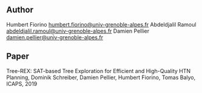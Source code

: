 ## Author
Humbert Fiorino <humbert.fiorino@univ-grenoble-alpes.fr>
Abdeldjalil Ramoul <abdeldjalil.ramoul@univ-grenoble-alpes.fr>
Damien Pellier <damien.pellier@univ-grenoble-alpes.fr>

## Paper
Tree-REX: SAT-based Tree Exploration for Efficient and High-Quality HTN Planning, Dominik Schreiber, Damien Pellier, Humbert Fiorino, Tomas Balyo, ICAPS, 2019
